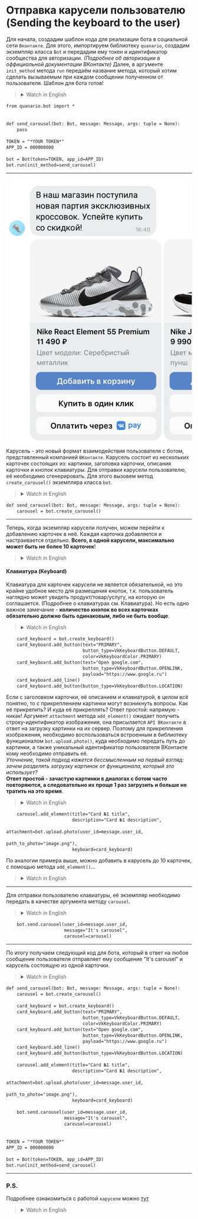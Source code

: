 # Отправка карусели пользователю (Sending the keyboard to the user)

Для начала, создадим шаблон кода для реализации бота в социальной сети `Вконтакте`. Для этого, импортируем библиотеку `quanario`, создадим экземпляр класса `Bot` и передадим ему токен и идентификатор сообщества для авторизации. *(Подробнее об авторизации в оффициальной документации ВКонтакте)* Далее, в аргументе `init_method` метода `run` передаём название метода, который хотим сделать вызываемым при каждом сообщении полученном от пользователя. Шаблон для бота готов!
><details><summary>Watch in English</summary><p>
>
>To begin with, let's create a code template for implementing a bot on the Vkontakte social network. To do this, import the `quanario` library, create an instance of the `Bot` class and give it a token and a community identifier for authorization. *((For more information about authorization in the official documentation of VKontakte)* Next, in the `init_method` argument of the `run` method, we pass the name of the method that we want to make called with each message received from the user. The template for the bot is ready!
>
></p></details>
```Python3
from quanario.bot import *


def send_carousel(bot: Bot, message: Message, args: tuple = None):
    pass

TOKEN = "*YOUR TOKEN*"
APP_ID = 000000000

bot = Bot(token=TOKEN, app_id=APP_ID)
bot.run(init_method=send_carousel)
```
---
![Vk_Carousel](../../images/Carousel.jpg)  
Карусель - это новый формат взаимодействия пользователя с ботом, представленный компанией `ВКонтакте`. Карусель состоит из нескольких карточек состоящих из: картинки, заголовка карточки, описания карточки и кнопок клавиатуры. Для отправки карусели пользователю, её необходимо сгенерировать. Для этого вызовем метод `create_carousel()` экземпляра класса `bot`.
><details><summary>Watch in English</summary><p>
>
>Carousel is a new format of user interaction with a bot, presented by `VKontakte`. The carousel consists of several cards consisting of: picture, card title, card description and keyboard buttons. To send a carousel to the user, it must be generated. To do this, call the `create_carousel()` method of an instance of the `bot` class.
>
></p></details>
```Python3
def send_carousel(bot: Bot, message: Message, args: tuple = None):
    carousel = bot.create_carousel()
```
---
Теперь, когда экземпляр карусели получен, можем перейти к добавлению карточек в неё. Каждая карточка добавляется и настраивается отдельно. **Всего, в одной карусели, максимально может быть не более 10 карточек**!
><details><summary>Watch in English</summary><p>
>
>Now that an instance of the carousel has been received, we can proceed to adding cards to it. Each card is added and configured separately. **In total, there can be no more than 10 cards in one carousel**!
>
></p></details>
#### Клавиатура (Keyboard)
Клавиатура для карточек карусели не является обязательной, но это крайне удобное место для размещения кнопок, т.к. пользователь наглядно может увидеть продукт/товар/услугу, на которую он соглашается. (Подробнее о клавиатурах см. Клавиатура). Но есть одно важное замечание - **количество кнопок во всех карточках обязательно должно быть одинаковым, либо не быть вообще**.
><details><summary>Watch in English</summary><p>
>
>A keyboard for carousel cards is not mandatory, but it is an extremely convenient place to place buttons, because the user can clearly see the product / product / service to which he agrees. (For more information about keyboards, see Keyboard). But there is one important note - **the number of buttons in all cards must necessarily be the same, or not at all**.
>
></p></details>
```Python3
    card_keyboard = bot.create_keyboard()
    card_keyboard.add_button(text="PRIMARY",
                             button_type=VkKeyboardButton.DEFAULT,
                             color=VkKeyboardColor.PRIMARY)
    card_keyboard.add_button(text="Open google.com",
                             button_type=VkKeyboardButton.OPENLINK,
                             payload="https://www.google.ru")
    card_keyboard.add_line()
    card_keyboard.add_button(button_type=VkKeyboardButton.LOCATION)
```

Если с заголовком карточки, её описанием и клавиатурой, в целом всё понятно, то с прикреплением картинки могут возникнуть вопросы. Как её прикрепить? И куда её прикреплять? Ответ простой: напрямую - никак! Аргумент `attachment` метода `add_element()` ожидает получить строку-идентификатор изображения, она присылается `API ВКонтакте` в ответ на загрузку картинки на их сервер. Поэтому для прикрепления изображения, необходимо воспользоваться встроенным в библиотеку функционалом `bot.upload.photo()`, куда необходимо передать путь до картинки, а также уникальный идентификатор пользователя ВКонтакте кому необходимо отправить её.  
*Уточнение, такой подход кажется бессмысленным на первый взгляд: зачем разделять загрузку картинок от функционала, который это использует?*  
**Ответ простой - зачастую картинки в диалогах с ботом часто повторяются, а следовательно их проще 1 раз загрузить и больше не тратить на это время**.
><details><summary>Watch in English</summary><p>
>
>If everything is clear with the title of the card, its description and the keyboard, then questions may arise with the attachment of the picture. How to attach it? And where to attach it? The answer is simple - no way directly! The `attachment` argument of the `add_element()` method expects to receive an image ID string, it is sent to the `API VKontakte` in response to uploading the image to their server. Therefore, to attach an image, you need to use the built-in library functionality `bot.upload.photo()`, where you need to pass the path to the image, as well as the unique identifier of the VKontakte user to whom you need to send it.  
 *Clarification, this approach seems pointless at first glance: why separate the loading of images from the functionality that uses it?  
 **The answer is simple - often the pictures in the dialogues with the bot are often repeated, and therefore it is easier to download them 1 time and not waste any more time on it**.
>
></p></details>
```Python3
    carousel.add_element(title="Card №1 title", 
                         description="Card №1 description", 
                         attachment=bot.upload.photo(user_id=message.user_id,
                                                     path_to_photo="image.png"),
                         keyboard=card_keyboard)
```
По аналогии примера выше, можно добавить в карусель до 10 карточек, с помощью метода `add_element()`...
><details><summary>Watch in English</summary><p>
>
>By analogy with the example above, you can add up to 10 cards to the carousel using the `add_element()` method...
>
></p></details>
---
Для отправки пользователю клавиатуры, её экземпляр необходимо передать в качестве аргумента методу `carousel`.
><details><summary>Watch in English</summary><p>
>
>To send the keyboard to the user, its instance must be passed as an argument to the `carousel` method.
>
></p></details>
```Python3  
    bot.send.carousel(user_id=message.user_id,
                      message="It's carousel", 
                      carousel=carousel)
```
---
По итогу получаем следующий код для бота, который в ответ на любое сообщение пользователя отправляет ему сообщение "It's carousel" и карусель состоящую из одной карточки.
><details><summary>Watch in English</summary><p>
>
>As a result, we get the following code for the bot, which in response to any message from the user sends him a message "It's carousel" and a carousel consisting of one card.
>
></p></details>
```Python3 
def send_carousel(bot: Bot, message: Message, args: tuple = None):
    carousel = bot.create_carousel()
    
    card_keyboard = bot.create_keyboard()
    card_keyboard.add_button(text="PRIMARY",
                             button_type=VkKeyboardButton.DEFAULT,
                             color=VkKeyboardColor.PRIMARY)
    card_keyboard.add_button(text="Open google.com",
                             button_type=VkKeyboardButton.OPENLINK,
                             payload="https://www.google.ru")
    card_keyboard.add_line()
    card_keyboard.add_button(button_type=VkKeyboardButton.LOCATION)

    carousel.add_element(title="Card №1 title",
                         description="Card №1 description", 
                         attachment=bot.upload.photo(user_id=message.user_id,
                                                     path_to_photo="image.png"),
                         keyboard=card_keyboard)

    bot.send.carousel(user_id=message.user_id,
                      message="It's carousel", 
                      carousel=carousel)


TOKEN = "*YOUR TOKEN*"
APP_ID = 000000000

bot = Bot(token=TOKEN, app_id=APP_ID)
bot.run(init_method=send_carousel)
```
---
### P.S. 
Подробнее ознакомиться с работой `карусели` можно [тут](../../quanario/message_extensions/carousel.py) 
><details><summary>Watch in English</summary><p>
>
>You can learn more about the work of the `carousel` [here](../../quanario/message_extensions/carousel.py)
>
></p></details>